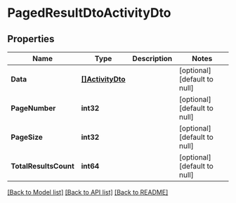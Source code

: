 # PagedResultDtoActivityDto

## Properties
Name | Type | Description | Notes
------------ | ------------- | ------------- | -------------
**Data** | [**[]ActivityDto**](ActivityDto.md) |  | [optional] [default to null]
**PageNumber** | **int32** |  | [optional] [default to null]
**PageSize** | **int32** |  | [optional] [default to null]
**TotalResultsCount** | **int64** |  | [optional] [default to null]

[[Back to Model list]](../README.md#documentation-for-models) [[Back to API list]](../README.md#documentation-for-api-endpoints) [[Back to README]](../README.md)


